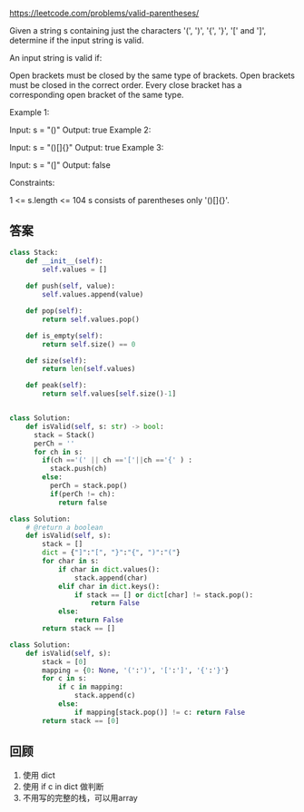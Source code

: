 https://leetcode.com/problems/valid-parentheses/

Given a string s containing just the characters '(', ')', '{', '}', '[' and ']', determine if the input string is valid.

An input string is valid if:

Open brackets must be closed by the same type of brackets.
Open brackets must be closed in the correct order.
Every close bracket has a corresponding open bracket of the same type.
 

Example 1:

Input: s = "()"
Output: true
Example 2:

Input: s = "()[]{}"
Output: true
Example 3:

Input: s = "(]"
Output: false
 

Constraints:

1 <= s.length <= 104
s consists of parentheses only '()[]{}'.

## 答案

```python
class Stack:
    def __init__(self):
        self.values = []
    
    def push(self, value):       
        self.values.append(value)

    def pop(self):
        return self.values.pop()

    def is_empty(self):
        return self.size() == 0

    def size(self):
        return len(self.values)

    def peak(self):
        return self.values[self.size()-1]


class Solution:
    def isValid(self, s: str) -> bool:
      stack = Stack()
      perCh = ''
      for ch in s:
        if(ch =='(' || ch =='['||ch =='{' ) :
          stack.push(ch)
        else:
          perCh = stack.pop()
          if(perCh != ch):
            return false

```

```python
class Solution:
    # @return a boolean
    def isValid(self, s):
        stack = []
        dict = {"]":"[", "}":"{", ")":"("}
        for char in s:
            if char in dict.values():
                stack.append(char)
            elif char in dict.keys():
                if stack == [] or dict[char] != stack.pop():
                    return False
            else:
                return False
        return stack == []
```

```python
class Solution:
    def isValid(self, s):
        stack = [0]
        mapping = {0: None, '(':')', '[':']', '{':'}'}
        for c in s:
            if c in mapping: 
                stack.append(c)
            else:
                if mapping[stack.pop()] != c: return False
        return stack == [0]
```


## 回顾

1. 使用 dict
2. 使用 if c in dict 做判断
3. 不用写的完整的栈，可以用array